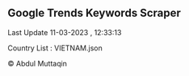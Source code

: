 

## Google Trends Keywords Scraper 
 
Last Update 11-03-2023 , 12:33:13

Country List :
VIETNAM.json



© Abdul Muttaqin 
